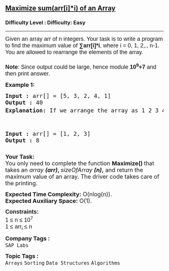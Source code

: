 <h2><a href="https://www.geeksforgeeks.org/problems/maximize-arrii-of-an-array0026/1?page=2&difficulty=Basic,Easy&status=unsolved&sortBy=submissions">Maximize sum(arr[i]*i) of an Array</a></h2><h3>Difficulty Level : Difficulty: Easy</h3><hr><div class="problems_problem_content__Xm_eO"><p><span style="font-size: 18px;"><span style="font-family: arial,helvetica,sans-serif;">Given an array arr of n integers. Your task is to write a program to find the maximum value of <strong>∑arr[i]*i</strong>, where i = 0, 1, 2,., n-1. You are allowed to rearrange the elements of the array.<br><strong><br>Note</strong>: Since output could be large, hence module <strong>10<sup>9</sup>+7</strong> and then print answer.</span></span></p>
<p><span style="font-size: 18px;"><strong>Example 1:</strong></span></p>
<pre><span style="font-size: 18px;"><strong>Input :</strong> arr[] = [5, 3, 2, 4, 1]
<strong>Output :</strong> 40
<strong>Explanation: </strong>If we arrange the array as 1 2 3 4 5 then we can see that the minimum index will multiply with minimum number and maximum index will multiply with maximum number.So, 1*0+2*1+3*2+4*3+5*4=0+2+6+12+20 = 40 mod(10<sup>9</sup>+7) = 40

</span></pre>
<pre><span style="font-size: 18px;"><strong>Input :</strong> arr[] = [1, 2, 3]
<strong>Output :</strong> 8
</span></pre>
<p><br><span style="font-size: 18px;"><strong>Your Task:</strong><br>You only need to complete the function <strong>Maximize() </strong>that takes an&nbsp;<em>array <strong>(arr)</strong></em><strong>, </strong><em>sizeOfArray <strong>(n)</strong></em><strong>,</strong>&nbsp;and return the maximum value of an array. The driver code takes care of the printing.</span></p>
<p><span style="font-size: 18px;"><strong>Expected Time Complexity:</strong>&nbsp;O(nlog(n)).<br><strong>Expected Auxiliary Space:</strong>&nbsp;O(1).</span></p>
<p><span style="font-size: 18px;"><span style="font-family: arial,helvetica,sans-serif;"><strong>Constraints:</strong><br>1 ≤ n ≤ 10<sup>7</sup><br>1 ≤ arr<sub>i</sub> ≤ n</span></span></p></div><p><span style=font-size:18px><strong>Company Tags : </strong><br><code>SAP Labs</code>&nbsp;<br><p><span style=font-size:18px><strong>Topic Tags : </strong><br><code>Arrays</code>&nbsp;<code>Sorting</code>&nbsp;<code>Data Structures</code>&nbsp;<code>Algorithms</code>&nbsp;